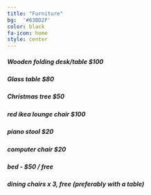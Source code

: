 ```yaml
---
title: "Furniture"
bg:  '#63BD2F'
color: black
fa-icon: home
style: center
---
```


##### Wooden folding desk/table $100

##### Glass table $80

##### Christmas tree $50

##### red ikea lounge chair $100

##### piano stool $20

##### computer chair $20

##### bed - $50 / free

##### dining chairs x 3, free (preferably with a table)

